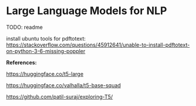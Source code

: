 # Large Language Models for NLP

TODO: readme

install ubuntu tools for pdftotext:
https://stackoverflow.com/questions/45912641/unable-to-install-pdftotext-on-python-3-6-missing-poppler


**References:**

https://huggingface.co/t5-large

https://huggingface.co/valhalla/t5-base-squad

https://github.com/patil-suraj/exploring-T5/

